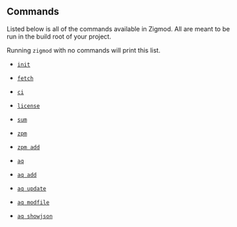 ## Commands
Listed below is all of the commands available in Zigmod. All are meant to be run in the build root of your project.

Running `zigmod` with no commands will print this list.

- [`init`](init.md)
- [`fetch`](fetch.md)
- [`ci`](ci.md)
- [`license`](license_.md)
- [`sum`](sum.md)

- [`zpm`](zpm.md)
- [`zpm add`](zpm_add.md)

- [`aq`](aq.md)
- [`aq add`](aq_add.md)
- [`aq update`](aq_update.md)
- [`aq modfile`](aq_modfile.md)
- [`aq showjson`](aq_showjson.md)
